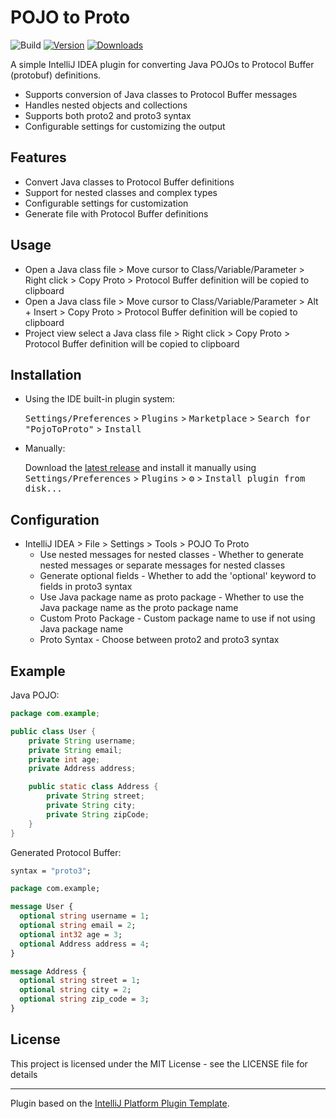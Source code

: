 # POJO to Proto

![Build](https://github.com/Amritesh-gupta/pojoToProto/.github/workflows/build.yml/badge.svg)
[![Version](https://img.shields.io/jetbrains/plugin/v/MARKETPLACE_ID.svg)](https://plugins.jetbrains.com/plugin/MARKETPLACE_ID)
[![Downloads](https://img.shields.io/jetbrains/plugin/d/MARKETPLACE_ID.svg)](https://plugins.jetbrains.com/plugin/MARKETPLACE_ID)

<!-- Plugin description -->
A simple IntelliJ IDEA plugin for converting Java POJOs to Protocol Buffer (protobuf) definitions.

* Supports conversion of Java classes to Protocol Buffer messages
* Handles nested objects and collections
* Supports both proto2 and proto3 syntax
* Configurable settings for customizing the output
<!-- Plugin description end -->

## Features

* Convert Java classes to Protocol Buffer definitions
* Support for nested classes and complex types
* Configurable settings for customization
* Generate file with Protocol Buffer definitions

## Usage

* Open a Java class file > Move cursor to Class/Variable/Parameter > Right click > Copy Proto > Protocol Buffer definition will be copied to clipboard
* Open a Java class file > Move cursor to Class/Variable/Parameter > Alt + Insert > Copy Proto > Protocol Buffer definition will be copied to clipboard
* Project view select a Java class file > Right click > Copy Proto > Protocol Buffer definition will be copied to clipboard

## Installation

- Using the IDE built-in plugin system:

  <kbd>Settings/Preferences</kbd> > <kbd>Plugins</kbd> > <kbd>Marketplace</kbd> > <kbd>Search for "PojoToProto"</kbd> >
  <kbd>Install</kbd>

- Manually:

  Download the [latest release](https://github.com/Amritesh-gupta/pojoToProto/releases/latest) and install it manually using
  <kbd>Settings/Preferences</kbd> > <kbd>Plugins</kbd> > <kbd>⚙️</kbd> > <kbd>Install plugin from disk...</kbd>

## Configuration

* IntelliJ IDEA > File > Settings > Tools > POJO To Proto
  * Use nested messages for nested classes - Whether to generate nested messages or separate messages for nested classes
  * Generate optional fields - Whether to add the 'optional' keyword to fields in proto3 syntax
  * Use Java package name as proto package - Whether to use the Java package name as the proto package name
  * Custom Proto Package - Custom package name to use if not using Java package name
  * Proto Syntax - Choose between proto2 and proto3 syntax

## Example

Java POJO:
```java
package com.example;

public class User {
    private String username;
    private String email;
    private int age;
    private Address address;

    public static class Address {
        private String street;
        private String city;
        private String zipCode;
    }
}
```

Generated Protocol Buffer:
```protobuf
syntax = "proto3";

package com.example;

message User {
  optional string username = 1;
  optional string email = 2;
  optional int32 age = 3;
  optional Address address = 4;
}

message Address {
  optional string street = 1;
  optional string city = 2;
  optional string zip_code = 3;
}
```

## License

This project is licensed under the MIT License - see the LICENSE file for details

---
Plugin based on the [IntelliJ Platform Plugin Template][template].

[template]: https://github.com/JetBrains/intellij-platform-plugin-template
[docs:plugin-description]: https://plugins.jetbrains.com/docs/intellij/plugin-user-experience.html#plugin-description-and-presentation
